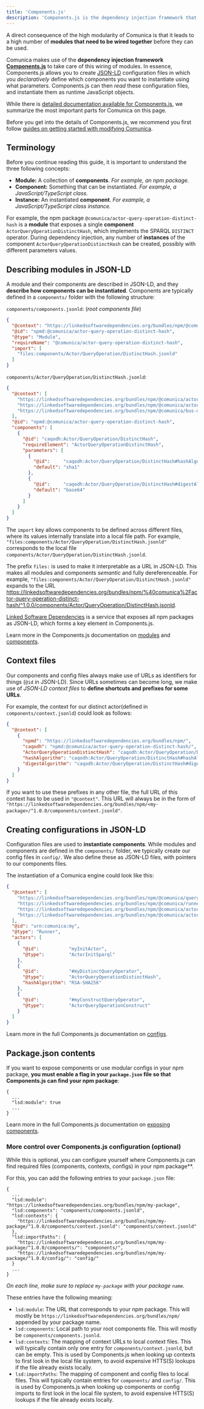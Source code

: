 ```yaml
---
title: 'Components.js'
description: 'Components.js is the dependency injection framework that Comunica uses to wire components via config files.'
---
```


A direct consequence of the high modularity of Comunica is that it leads to
a high number of **modules that need to be wired together** before they can be used.

Comunica makes use of the **dependency injection framework [Components.js](https://componentsjs.readthedocs.io/en/latest/)**
to take care of this wiring of modules.
In essence, Components.js allows you to create [JSON-LD](https://json-ld.org/) configuration files
in which you _declaratively_ define which components you want to instantiate using what parameters.
Components.js can then _read_ these configuration files, and instantiate them as runtime JavaScript objects.

While there is [detailed documentation available for Components.js](https://componentsjs.readthedocs.io/en/latest/),
we summarize the most important parts for Comunica on this page.

<div class="note">
Before you get into the details of Components.js,
we recommend you first follow <a href="/docs/modify/getting_started/">guides on getting started with modifying Comunica</a>.
</div>

## Terminology

Before you continue reading this guide,
it is important to understand the three following concepts:

* **Module:** A collection of **components**. _For example, an npm package._
* **Component:** Something that can be instantiated. _For example, a JavaScript/TypeScript class._
* **Instance:** An instantiated **component**. _For example, a JavaScript/TypeScript class instance._

For example, the npm package `@comunica/actor-query-operation-distinct-hash` is a **module**
that exposes a single **component** `ActorQueryOperationDistinctHash`,
which implements the SPARQL `DISTINCT` operator.
During dependency injection, any number of **instances** of the component `ActorQueryOperationDistinctHash`
can be created, possibly with different parameters values.

## Describing modules in JSON-LD

A module and their components are described in JSON-LD,
and they **describe how components can be instantiated**.
Components are typically defined in a `components/` folder with the following structure: 

`components/components.jsonld`: (_root components file_)
```json
{
  "@context": "https://linkedsoftwaredependencies.org/bundles/npm/@comunica/actor-query-operation-distinct-hash/^1.0.0/components/context.jsonld",
  "@id": "npmd:@comunica/actor-query-operation-distinct-hash",
  "@type": "Module",
  "requireName": "@comunica/actor-query-operation-distinct-hash",
  "import": [
    "files:components/Actor/QueryOperation/DistinctHash.jsonld"
  ]
}
```

`components/Actor/QueryOperation/DistinctHash.jsonld`:
```json
{
  "@context": [
    "https://linkedsoftwaredependencies.org/bundles/npm/@comunica/actor-query-operation-distinct-hash/^1.0.0/components/context.jsonld",
    "https://linkedsoftwaredependencies.org/bundles/npm/@comunica/actor-abstract-bindings-hash/^1.0.0/components/context.jsonld",
    "https://linkedsoftwaredependencies.org/bundles/npm/@comunica/bus-query-operation/^1.0.0/components/context.jsonld"
  ],
  "@id": "npmd:@comunica/actor-query-operation-distinct-hash",
  "components": [
    {
      "@id": "caqodh:Actor/QueryOperation/DistinctHash",
      "requireElement": "ActorQueryOperationDistinctHash",
      "parameters": [
        {
          "@id":     "caqodh:Actor/QueryOperation/DistinctHash#hashAlgorithm",
          "default": "sha1"
        },
        {
          "@id":     "caqodh:Actor/QueryOperation/DistinctHash#digestAlgorithm",
          "default": "base64"
        }
      ]
    }
  ]
}
```

The `import` key allows components to be defined across different files,
where its values internally translate into a local file path.
For example, `"files:components/Actor/QueryOperation/DistinctHash.jsonld"`
corresponds to the local file `components/Actor/QueryOperation/DistinctHash.jsonld`.

The prefix `files:` is used to make it interpretable as a URL in JSON-LD.
This makes all modules and components _semantic_ and fully dereferenceable.
For example, `"files:components/Actor/QueryOperation/DistinctHash.jsonld"`
expands to the URL https://linkedsoftwaredependencies.org/bundles/npm/%40comunica%2Factor-query-operation-distinct-hash/^1.0.0/components/Actor/QueryOperation/DistinctHash.jsonld.

<div class="note">
<a href="https://linkedsoftwaredependencies.org/">Linked Software Dependencies</a> is a service
that exposes all npm packages as JSON-LD,
which forms a key element in Components.js.
</div>

Learn more in the Components.js documentation on [modules](https://componentsjs.readthedocs.io/en/latest/configuration/modules/)
and [components](https://componentsjs.readthedocs.io/en/latest/configuration/components/general/).

## Context files

Our components and config files always make use of URLs as identifiers for things (`@id` in JSON-LD).
Since URLs sometimes can become long, we make use of _JSON-LD context files_
to **define shortcuts and prefixes for some URLs**.

For example, the context for our distinct actor(defined in `components/context.jsonld`) could look as follows:
```json
{
  "@context": [
    {
      "npmd": "https://linkedsoftwaredependencies.org/bundles/npm/",
      "caqodh": "npmd:@comunica/actor-query-operation-distinct-hash/",
      "ActorQueryOperationDistinctHash": "caqodh:Actor/QueryOperation/DistinctHash",
      "hashAlgorithm": "caqodh:Actor/QueryOperation/DistinctHash#hashAlgorithm",
      "digestAlgorithm": "caqodh:Actor/QueryOperation/DistinctHash#digestAlgorithm"
    }
  ]
}
```

If you want to use these prefixes in any other file,
the full URL of this context has to be used in `"@context"`.
This URL will always be in the form of `"https://linkedsoftwaredependencies.org/bundles/npm/<my-package>/^1.0.0/components/context.jsonld"`.

## Creating configurations in JSON-LD

Configuration files are used to **instantiate components**.
While modules and components are defined in the `components/` folder,
we typically create our config files in `config/`.
We also define these as JSON-LD files, with pointers to our components files.

The instantiation of a Comunica engine could look like this:
```json
{
  "@context": [
    "https://linkedsoftwaredependencies.org/bundles/npm/@comunica/query-sparql/^1.0.0/components/context.jsonld",
    "https://linkedsoftwaredependencies.org/bundles/npm/@comunica/runner/^1.0.0/components/context.jsonld",
    "https://linkedsoftwaredependencies.org/bundles/npm/@comunica/actor-query-operation-distinct-hash/^1.0.0/components/context.jsonld",
    "https://linkedsoftwaredependencies.org/bundles/npm/@comunica/actor-query-operation-construct/^1.0.0/components/context.jsonld"  
  ],
  "@id": "urn:comunica:my",
  "@type": "Runner",
  "actors": [
    {
      "@id":           "myInitActor",
      "@type":         "ActorInitSparql"
    },
    {
      "@id":           "#myDistinctQueryOperator",
      "@type":         "ActorQueryOperationDistinctHash",
      "hashAlgorithm": "RSA-SHA256"
    },
    {
      "@id":           "#myConstructQueryOperator",
      "@type":         "ActorQueryOperationConstruct"
    }
  ]
}
```

Learn more in the full Components.js documentation on [configs](https://componentsjs.readthedocs.io/en/latest/configuration/configurations/semantic/).

## Package.json contents

If you want to expose components or use modular configs in your npm package,
**you must enable a flag in your `package.json` file so that Components.js can find your npm package**:
```text
{
  ...
  "lsd:module": true
  ...
}
```

Learn more in the full Components.js documentation on [exposing components](https://componentsjs.readthedocs.io/en/latest/getting_started/basics/exposing_components/).

### More control over Components.js configuration (optional)

While this is optional,
you can configure yourself where Components.js can find required files (components, contexts, configs) in your npm package**.

For this, you can add the following entries to your `package.json` file:
```text
{
  ...
  "lsd:module": "https://linkedsoftwaredependencies.org/bundles/npm/my-package",
  "lsd:components": "components/components.jsonld",
  "lsd:contexts": {
    "https://linkedsoftwaredependencies.org/bundles/npm/my-package/^1.0.0/components/context.jsonld": "components/context.jsonld"
  },
  "lsd:importPaths": {
    "https://linkedsoftwaredependencies.org/bundles/npm/my-package/^1.0.0/components/": "components/",
    "https://linkedsoftwaredependencies.org/bundles/npm/my-package/^1.0.0/config/": "config/"
  }
  ...
}
```

_On each line, make sure to replace `my-package` with your package `name`._

These entries have the following meaning:

* `lsd:module`: The URL that corresponds to your npm package. This will mostly be `https://linkedsoftwaredependencies.org/bundles/npm/` appended by your package name.
* `lsd:components`: Local path to your root components file. This will mostly be `components/components.jsonld`.
* `lsd:contexts`: The mapping of context URLs to local context files. This will typically contain only one entry for `components/context.jsonld`, but can be empty. This is used by Components.js when looking up contexts to first look in the local file system, to avoid expensive HTTS(S) lookups if the file already exists locally.
* `lsd:importPaths`: The mapping of component and config files to local files. This will typically contain entries for `components/` and `config/`. This is used by Components.js when looking up components or config imports to first look in the local file system, to avoid expensive HTTS(S) lookups if the file already exists locally.
